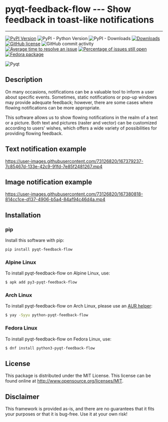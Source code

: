 # pyqt-feedback-flow --- Show feedback in toast-like notifications

---

[![PyPI Version](https://img.shields.io/pypi/v/pyqt-feedback-flow.svg)](https://pypi.python.org/pypi/pyqt-feedback-flow)
![PyPI - Python Version](https://img.shields.io/pypi/pyversions/pyqt-feedback-flow.svg)
![PyPI - Downloads](https://img.shields.io/pypi/dm/pyqt-feedback-flow.svg)
[![Downloads](https://pepy.tech/badge/pyqt-feedback-flow)](https://pepy.tech/project/pyqt-feedback-flow)
[![GitHub license](https://img.shields.io/github/license/firefly-cpp/pyqt-feedback-flow.svg)](https://github.com/firefly-cpp/pyqt-feedback-flow/blob/master/LICENSE)
![GitHub commit activity](https://img.shields.io/github/commit-activity/w/firefly-cpp/pyqt-feedback-flow.svg)
[![Average time to resolve an issue](http://isitmaintained.com/badge/resolution/firefly-cpp/pyqt-feedback-flow.svg)](http://isitmaintained.com/project/firefly-cpp/pyqt-feedback-flow "Average time to resolve an issue")
[![Percentage of issues still open](http://isitmaintained.com/badge/open/firefly-cpp/pyqt-feedback-flow.svg)](http://isitmaintained.com/project/firefly-cpp/pyqt-feedback-flow "Percentage of issues still open")
[![Fedora package](https://img.shields.io/fedora/v/python3-pyqt-feedback-flow?color=blue&label=Fedora%20Linux&logo=fedora)](https://src.fedoraproject.org/rpms/python-pyqt-feedback-flow)

![Pyqt](https://user-images.githubusercontent.com/73126820/167383927-6fe17311-4e80-42fc-a0ef-1494b4c58762.png)

## Description
On many occasions, notifications can be a valuable tool to inform a user about specific events. Sometimes, static notifications or pop-up windows may provide adequate feedback; however, there are some cases where flowing notifications can be more appropriate.

This software allows us to show flowing notifications in the realm of a text or a picture. Both text and pictures (raster and vector) can be customized according to users' wishes, which offers a wide variety of possibilities for providing flowing feedback.

## Text notification example
https://user-images.githubusercontent.com/73126820/167379237-7c85467d-133e-42c9-91fd-7e85f2481267.mp4

## Image notification example
https://user-images.githubusercontent.com/73126820/167380818-814cc1ce-d137-4906-b5a4-84af94c46d4a.mp4

## Installation

### pip

Install this software with pip:

```sh
pip install pyqt-feedback-flow
```

### Alpine Linux

To install pyqt-feedback-flow on Alpine Linux, use:

```sh
$ apk add py3-pyqt-feedback-flow
```

### Arch Linux

To install pyqt-feedback-flow on Arch Linux, please use an [AUR helper](https://wiki.archlinux.org/title/AUR_helpers):

```sh
$ yay -Syyu python-pyqt-feedback-flow
```

### Fedora Linux

To install pyqt-feedback-flow on Fedora Linux, use:

```sh
$ dnf install python3-pyqt-feedback-flow
```

## License

This package is distributed under the MIT License. This license can be found online at <http://www.opensource.org/licenses/MIT>.

## Disclaimer

This framework is provided as-is, and there are no guarantees that it fits your purposes or that it is bug-free. Use it at your own risk!
